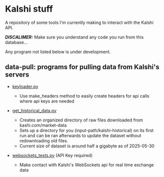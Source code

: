 # Kalshi stuff
A repository of some tools I'm currently making to interact with the Kalshi API.

***DISCALIMER:*** Make sure you understand any code you run from this database...

Any program not listed below is under development.

## data-pull: programs for pulling data from Kalshi's servers

- <ins>keyloader.py</ins>
   + Use make_headers method to easily create headers for api calls where api keys are needed

 - <ins>get_historical_data.py</ins>
   + Creates an organized directory of raw files downloaded from kashi.com/market-data
   + Sets up a directory for you (input-path/kalshi-historical) on its first run and can be ran afterwards to update the dataset without redownloading old files.
   + Current size of dataset is around half a gigabyte as of 2025-05-30

- <ins>websockets_tests.py</ins> (API Key required)
   + Make contact with Kalshi's WebSockets api for real time exchange data
